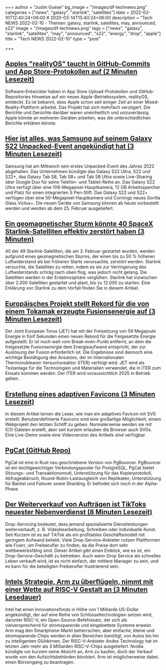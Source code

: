 +++
author = "Justin Guese"
bg_image = "/images/df-technews.png"
categories = ["news", "galaxy", "starlink", "satellites"]
date = 2022-02-10T12:40:24+06:00 # 2020-03-14T15:40:24+06:00
description = "Tech NEWS 2022-02-10 - Themen: galaxy, starlink, satellites, may, announced, s22"
image = "/images/df-technews.png"
tags = ["news", "galaxy", "starlink", "satellites", "may", "announced", "s22", "energy", "drop", "apple"]
title = "Tech NEWS 2022-02-10"
type = "post"

+++

## [Apples "realityOS" taucht in GitHub-Commits und App Store-Protokollen auf (2 Minuten Lesezeit)](https://arstechnica.com/gadgets/2022/02/devs-discover-realityos-hints-in-apple-logs-and-code/)

 Software-Entwickler haben in App Store Upload-Protokollen und GitHub-Repositories Hinweise auf ein neues Apple-Betriebssystem, realityOS, entdeckt. Es ist bekannt, dass Apple schon seit einiger Zeit an einer Mixed-Reality-Plattform arbeitet. Das Projekt hat sich mehrfach verzögert. Die Berichte und Gerüchte darüber waren uneinheitlich und unzuverlässig. Apple könnte an mehreren Geräten arbeiten, was die unterschiedlichen Berichte erklären könnte.

## [Hier ist alles, was Samsung auf seinem Galaxy S22 Unpacked-Event angekündigt hat (3 Minuten Lesezeit)](https://www.engadget.com/samsung-galaxy-s22-unpacked-news-181636961.html)

 Samsung hat am Mittwoch sein erstes Unpacked-Event des Jahres 2022 abgehalten. Das Unternehmen kündigte das Galaxy S22 Ultra, S22 und S22+, das Galaxy Tab S8, Tab S8+ und Tab S8 Ultra sowie Live-Sharing über Google Duo für seine Telefon- und Tablet-Reihe an. Das Galaxy S22 Ultra verfügt über eine 108-Megapixel-Hauptkamera, 12 GB Arbeitsspeicher und Platz für einen integrierten S Pen-Stift. Das Galaxy S22 und S22+ verfügen über eine 50-Megapixel-Hauptkamera und Cornings neues Gorilla Glass Victus+. Die neuen Geräte von Samsung können ab heute vorbestellt werden und werden ab dem 25. Februar ausgeliefert.

## [Ein geomagnetischer Sturm könnte 40 SpaceX Starlink-Satelliten effektiv zerstört haben (3 Minuten)](https://www.theverge.com/2022/2/8/22924561/spacex-starlink-satellites-geomagnetic-storm)

 40 der 49 Starlink-Satelliten, die am 3. Februar gestartet wurden, werden aufgrund eines geomagnetischen Sturms, der einen bis zu 50 % höheren Luftwiderstand als bei früheren Starts verursachte, zerstört werden. Starlink versuchte, die Satelliten zu retten, indem es sie zur Verringerung des Luftwiderstands schräg nach oben flog, was jedoch nicht gelang. Die Satelliten werden in der Erdatmosphäre verglühen. Starlink hat inzwischen über 2.000 Satelliten gestartet und plant, bis zu 12.000 zu starten. Eine Erklärung von Starlink zu dem Vorfall finden Sie in diesem Artikel.

## [Europäisches Projekt stellt Rekord für die von einem Tokamak erzeugte Fusionsenergie auf (3 Minuten Lesezeit)](https://arstechnica.com/science/2022/02/european-project-sets-a-record-for-fusion-energy-produced-by-a-tokamak/)

 Der Joint European Torus (JET) hat mit der Freisetzung von 59 Megajoule Energie in fünf Sekunden einen neuen Rekord für die freigesetzte Energie aufgestellt. Er ist noch weit vom Break-even-Punkt entfernt, an dem die freigesetzte Fusionsenergie dem Energieaufwand entspricht, der zur Auslösung der Fusion erforderlich ist. Die Ergebnisse sind dennoch eine wichtige Bestätigung des Ansatzes, der im Internationalen Thermonuklearen Versuchsreaktor (ITER) verfolgt wird. JET wird als Testanlage für die Technologien und Materialien verwendet, die in ITER zum Einsatz kommen werden. Der ITER wird voraussichtlich 2025 in Betrieb gehen.

## [Erstellung eines adaptiven Favicons (3 Minuten Lesezeit)](https://web.dev/building-an-adaptive-favicon/)

 In diesem Artikel lernen die Leser, wie man ein adaptives Favicon mit SVG erstellt. Benutzerdefinierte Favicons sind eine großartige Möglichkeit, einem Webprojekt den letzten Schliff zu geben. Normalerweise werden sie mit ICO-Dateien erstellt, aber seit kurzem erlauben die Browser auch SVGs. Eine Live-Demo sowie eine Videoversion des Artikels sind verfügbar.

## [PgCat (GitHub Repo)](https://github.com/levkk/pgcat)

 PgCat ist eine in Rust neu geschriebene Version von PgBouncer. PgBouncer ist ein leichtgewichtiger Verbindungspooler für PostgreSQL. PgCat bietet Sitzungs- und Transaktionsmodi, Unterstützung für das Kopierprotokoll, Abfrageabbruch, Round-Robin-Lastausgleich von Replikaten, Unterstützung für Banlist und Failover sowie Sharding. Er befindet sich noch in der Alpha-Phase.

## [Der Weiterverkauf von Aufträgen ist TikToks neuester Nebenverdienst (8 Minuten Lesezeit)](https://www.theverge.com/22905356/gig-work-drop-shipping-fiverr-tiktok)

 Drop-Servicing bedeutet, dass jemand spezialisierte Dienstleistungen weiterverkauft, z. B. Videobearbeitung, Schreiben oder individuelle Kunst. Seit Kurzem ist es auf TikTok als ein profitables Geschäftsmodell mit geringem Aufwand beliebt. Viele Drop-Service-Anbieter nutzen Plattformen wie Fiverr, um Freiberufler zu finden, da die Preise dort sehr wettbewerbsfähig sind. Dieser Artikel gibt einen Einblick, wie es ist, ein Drop-Service-Geschäft zu betreiben. Auch wenn Drop Service als schnelles Leben verkauft wird, ist es nicht einfach, der mittlere Manager zu sein, und es kann für die beteiligten Freiberufler frustrierend sein.

## [Intels Strategie, Arm zu überflügeln, nimmt mit einer Wette auf RISC-V Gestalt an (3 Minuten Lesedauer)](https://arstechnica.com/tech-policy/2022/02/intels-strategy-for-outflanking-arm-takes-shape-with-bet-on-risc-v/?comments=1)

 Intel hat einen Innovationsfonds in Höhe von 1 Milliarde US-Dollar angekündigt, der auf eine Reihe von Schlüsseltechnologien setzen wird, darunter RISC-V, ein Open-Source-Befehlssatz, der sich als vielversprechend für stromsparende und eingebettete Systeme erweist. Arm mag den Smartphone-Markt beherrschen, aber einfache, kleine und stromsparende Chips werden in allen Bereichen benötigt, von Autos bis hin zu intelligenten Glühbirnen. Der RISC-V-Anbieter Andes Technology hat im letzten Jahr mehr als 3 Milliarden RISC-V-Chips ausgeliefert. Nvidia kündigte vor kurzem seine Absicht an, Arm zu kaufen, doch der Verkauf wurde von den Aufsichtsbehörden blockiert. Arm ist möglicherweise dabei, einen Börsengang zu beantragen.

